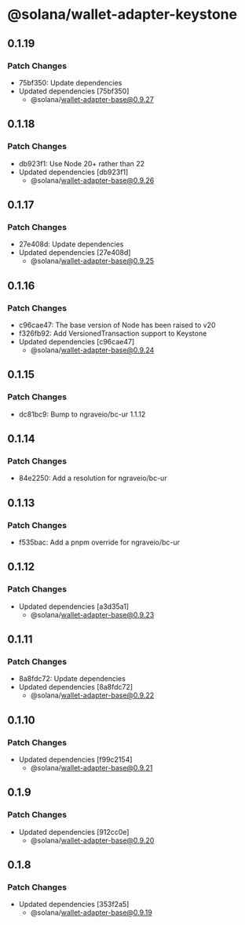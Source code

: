 # @solana/wallet-adapter-keystone

## 0.1.19

### Patch Changes

- 75bf350: Update dependencies
- Updated dependencies [75bf350]
    - @solana/wallet-adapter-base@0.9.27

## 0.1.18

### Patch Changes

- db923f1: Use Node 20+ rather than 22
- Updated dependencies [db923f1]
    - @solana/wallet-adapter-base@0.9.26

## 0.1.17

### Patch Changes

- 27e408d: Update dependencies
- Updated dependencies [27e408d]
    - @solana/wallet-adapter-base@0.9.25

## 0.1.16

### Patch Changes

- c96cae47: The base version of Node has been raised to v20
- f326fb92: Add VersionedTransaction support to Keystone
- Updated dependencies [c96cae47]
    - @solana/wallet-adapter-base@0.9.24

## 0.1.15

### Patch Changes

- dc81bc9: Bump to ngraveio/bc-ur 1.1.12

## 0.1.14

### Patch Changes

- 84e2250: Add a resolution for ngraveio/bc-ur

## 0.1.13

### Patch Changes

- f535bac: Add a pnpm override for ngraveio/bc-ur

## 0.1.12

### Patch Changes

- Updated dependencies [a3d35a1]
    - @solana/wallet-adapter-base@0.9.23

## 0.1.11

### Patch Changes

- 8a8fdc72: Update dependencies
- Updated dependencies [8a8fdc72]
    - @solana/wallet-adapter-base@0.9.22

## 0.1.10

### Patch Changes

- Updated dependencies [f99c2154]
    - @solana/wallet-adapter-base@0.9.21

## 0.1.9

### Patch Changes

- Updated dependencies [912cc0e]
    - @solana/wallet-adapter-base@0.9.20

## 0.1.8

### Patch Changes

- Updated dependencies [353f2a5]
    - @solana/wallet-adapter-base@0.9.19
